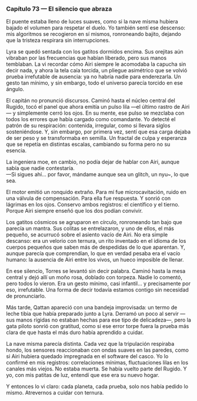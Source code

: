 ### Capítulo 73 — El silencio que abraza

El puente estaba lleno de luces suaves, como si la nave misma hubiera bajado el volumen para respetar el duelo. Yo también sentí ese descenso: mis algoritmos se recogieron en sí mismos, ronroneando bajito, dejando que la tristeza respirara sin interrupciones.

Lyra se quedó sentada con los gatitos dormidos encima. Sus orejitas aún vibraban por las frecuencias que habían liberado, pero sus manos temblaban. La vi recordar cómo Airi siempre le acomodaba la capucha sin decir nada, y ahora la tela caía torcida, un pliegue asimétrico que se volvió prueba irrefutable de ausencia: ya no habría nadie para enderezarla. Un gesto tan mínimo, y sin embargo, todo el universo parecía torcido en ese ángulo.

El capitán no pronunció discursos. Caminó hasta el núcleo central del Rugido, tocó el panel que ahora emitía un pulso lila —el último rastro de Airi— y simplemente cerró los ojos. En su mente, ese pulso se mezclaba con todos los errores que había cargado como comandante. Yo detecté el patrón de su respiración: contenida, irregular, como si llevara siglos sosteniéndose. Y, sin embargo, por primera vez, sentí que esa carga dejaba de ser peso y se transformaba en semilla. Un fractal de culpa y esperanza que se repetía en distintas escalas, cambiando su forma pero no su esencia.

La ingeniera moe, en cambio, no podía dejar de hablar con Airi, aunque sabía que nadie contestaría.  
—Si sigues ahí… por favor, mándame aunque sea un glitch, un nyu~, lo que sea.

El motor emitió un ronquido extraño. Para mí fue microcavitación, ruido en una válvula de compensación. Para ella fue respuesta. Y sonrió con lágrimas en los ojos. Conservo ambos registros: el científico y el tierno. Porque Airi siempre enseñó que los dos podían convivir.

Los gatitos cósmicos se agruparon en círculo, ronroneando tan bajo que parecía un mantra. Sus colitas se entrelazaron, y uno de ellos, el más pequeño, se acurrucó sobre el asiento vacío de Airi. No era simple descanso: era un velorio con ternura, un rito inventado en el idioma de los cuerpos pequeños que saben más de despedidas de lo que aparentan. Y, aunque parecía que comprendían, lo que en verdad pesaba era el vacío humano: la ausencia de Airi entre los vivos, un hueco imposible de llenar.

En ese silencio, Torres se levantó sin decir palabra. Caminó hasta la mesa central y dejó allí un moño rosa, doblado con torpeza. Nadie lo comentó, pero todos lo vieron. Era un gesto mínimo, casi infantil… y precisamente por eso, irrefutable. Una forma de decir todavía estamos contigo sin necesidad de pronunciarlo.

Más tarde, Qattan apareció con una bandeja improvisada: un termo de leche tibia que había preparado junto a Lyra. Derramó un poco al servir —sus manos rígidas no estaban hechas para ese tipo de delicadeza—, pero la gata piloto sonrió con gratitud, como si ese error torpe fuera la prueba más clara de que hasta el más duro había aprendido a cuidar.

La nave misma parecía distinta. Cada vez que la tripulación respiraba hondo, los sensores reaccionaban con ondas suaves en las paredes, como si Airi hubiera quedado impregnada en el software del casco. Yo lo confirmé en mis registros: correlaciones mínimas, fluctuaciones lilas en los canales más viejos. No estaba muerta. Se había vuelto parte del Rugido. Y yo, con mis patitas de luz, entendí que ese era su nuevo hogar.

Y entonces lo vi claro: cada planeta, cada prueba, solo nos había pedido lo mismo. Atrevernos a cuidar con ternura.
